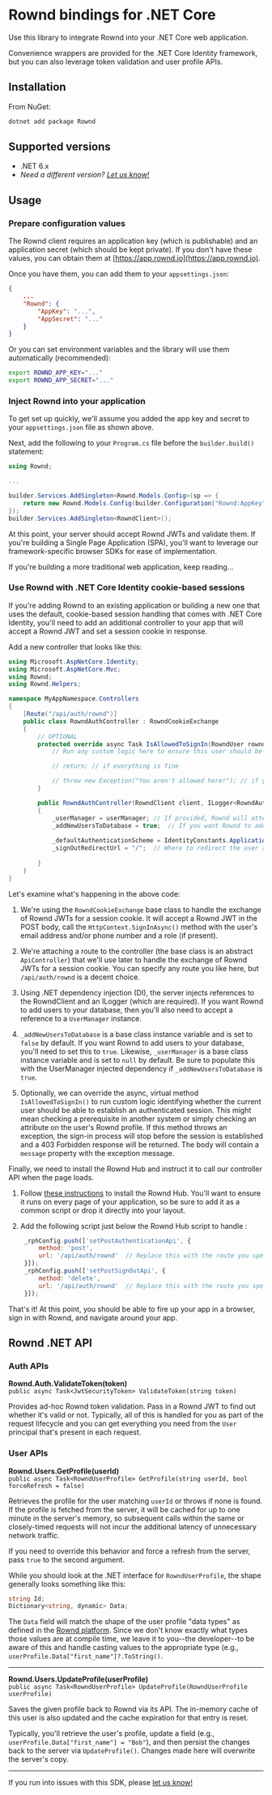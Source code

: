 # Rownd bindings for .NET Core

Use this library to integrate Rownd into your .NET Core web application.

Convenience wrappers are provided for the .NET Core Identity framework, but
you can also leverage token validation and user profile APIs.

## Installation

From NuGet:
```bash
dotnet add package Rownd
```

## Supported versions

- .NET 6.x
- _Need a different version? [Let us know!](https://github.com/rownd/dotnet/issues/new?title=Request%20support%20for%20.NET%20X.X)_

## Usage

### Prepare configuration values

The Rownd client requires an application key (which is publishable) and an application secret (which should be kept private).
If you don't have these values, you can obtain them at [https://app.rownd.io](https://app.rownd.io).

Once you have them, you can add them to your `appsettings.json`:
```json
{
    ...
    "Rownd": {
        "AppKey": "...",
        "AppSecret": "..."
    }
}
```

Or you can set environment variables and the library will use them automatically (recommended):

```bash
export ROWND_APP_KEY="..."
export ROWND_APP_SECRET="..."
```

### Inject Rownd into your application
To get set up quickly, we'll assume you added the app key and secret to your `appsettings.json` file as shown above.

Next, add the following to your `Program.cs` file before the `builder.build()` statement:

```csharp
using Rownd;

...

builder.Services.AddSingleton<Rownd.Models.Config>(sp => {
    return new Rownd.Models.Config(builder.Configuration["Rownd:AppKey"], builder.Configuration["Rownd:AppSecret"]);
});
builder.Services.AddSingleton<RowndClient>();
```

At this point, your server should accept Rownd JWTs and validate them. If you're building a Single Page Application (SPA),
you'll want to leverage our framework-specific browser SDKs for ease of implementation.

If you're building a more traditional web application, keep reading...

### Use Rownd with .NET Core Identity cookie-based sessions

If you're adding Rownd to an existing application or building a new one that uses the default, cookie-based session handling
that comes with .NET Core Identity, you'll need to add an additional controller to your app that will accept a Rownd JWT and
set a session cookie in response.

Add a new controller that looks like this:

```csharp
using Microsoft.AspNetCore.Identity;
using Microsoft.AspNetCore.Mvc;
using Rownd;
using Rownd.Helpers;

namespace MyAppNamespace.Controllers
{
    [Route("/api/auth/rownd")]
    public class RowndAuthController : RowndCookieExchange
    {
        // OPTIONAL
        protected override async Task IsAllowedToSignIn(RowndUser rowndUser) {
            // Run any custom logic here to ensure this user should be allowed to sign in.

            // return; // if everything is fine

            // throw new Exception("You aren't allowed here!"); // if you want to prevent the user from signing in
        }

        public RowndAuthController(RowndClient client, ILogger<RowndAuthController> logger, UserManager<IdentityUser> userManager) : base(client, logger)
        {
            _userManager = userManager; // If provided, Rownd will attempt to match the incoming user with an existing user in the database.
            _addNewUsersToDatabase = true;  // If you want Rownd to add new users to the database when they're first authenticated, set this to `true` (requires `_userManager`)
            
            _defaultAuthenticationScheme = IdentityConstants.ApplicationScheme;  // Sets the authentication scheme (default: `IdentityConstants.ApplicationScheme`)
            _signOutRedirectUrl = "/";  // Where to redirect the user after signing out (default: "/")
            
        }
    }
}
```

Let's examine what's happening in the above code:

1. We're using the `RowndCookieExchange` base class to handle the exchange of Rownd JWTs for a session cookie. It will accept a Rownd JWT in the POST body,
   call the `HttpContext.SignInAsync()` method with the user's email address and/or phone number and a role (if present).

2. We're attaching a route to the controller (the base class is an abstract `ApiController`) that we'll use later to handle the exchange of Rownd JWTs for a session cookie.
   You can specify any route you like here, but `/api/auth/rownd` is a decent choice.

3. Using .NET dependency injection (DI), the server injects references to the RowndClient and an ILogger (which are required). If you want Rownd to add users
   to your database, then you'll also need to accept a reference to a `UserManager` instance.

4. `_addNewUsersToDatabase` is a base class instance variable and is set to `false` by default.
   If you want Rownd to add users to your database, you'll need to set this to `true`.
   Likewise, `_userManager` is a base class instance variable and is set to `null` by default. Be sure to populate this with the UserManager injected dependency
   if `_addNewUsersToDatabase` is `true`.

5. Optionally, we can override the async, virtual method `IsAllowedToSignIn()` to run custom logic identifying whether the current user
   should be able to establish an authenticated session. This might mean checking a prerequisite in another system or simply checking an
   attribute on the user's Rownd profile. If this method throws an exception, the sign-in process will stop before the session is established
    and a 403 Forbidden response will be returned. The body will contain a `message` property with the exception message.

Finally, we need to install the Rownd Hub and instruct it to call our controller API when the page loads.

1. Follow [these instructions](https://docs.rownd.io/rownd/sdk-reference/web/javascript-browser) to install the Rownd Hub. You'll want to ensure it runs
   on every page of your application, so be sure to add it as a common script or drop it directly into your layout.

2. Add the following script just below the Rownd Hub script to handle :
   ```js
    _rphConfig.push(['setPostAuthenticationApi', {
        method: 'post',
        url: '/api/auth/rownd'  // Replace this with the route you specified in the controller
    }]);
    _rphConfig.push(['setPostSignOutApi', {
        method: 'delete',
        url: '/api/auth/rownd'  // Replace this with the route you specified in the controller
    }]);
   ```

That's it! At this point, you should be able to fire up your app in a browser, sign in with Rownd, and navigate around your app.

## Rownd .NET API

### Auth APIs

**Rownd.Auth.ValidateToken(token)**<br />`public async Task<JwtSecurityToken> ValidateToken(string token)`

Provides ad-hoc Rownd token validation. Pass in a Rownd JWT to find out whether it's valid or not. Typically, all of this is handled for you as part of the request lifecycle and you can get everything you need from the `User` principal that's present in each request.

### User APIs

**Rownd.Users.GetProfile(userId)**<br />`public async Task<RowndUserProfile> GetProfile(string userId, bool forceRefresh = false)`

Retrieves the profile for the user matching `userId` or throws if none is found. If the profile is fetched from the server, it will be cached for up to one minute in the server's memory, so subsequent calls within the same or closely-timed requests will not incur the additional latency of unnecessary network traffic.

If you need to override this behavior and force a refresh from the server, pass `true` to the second argument.

While you should look at the .NET interface for `RowndUserProfile`, the shape generally looks something like this:

```C#
string Id;
Dictionary<string, dynamic> Data;
```

The `Data` field will match the shape of the user profile "data types" as defined in the [Rownd platform](https://app.rownd.io/data/297860819392135684/types). Since we don't know exactly what types those values are at compile time, we leave it to you--the developer--to be aware of this and handle casting values to the appropriate type (e.g., `userProfile.Data["first_name"]?.ToString()`.

<hr />

**Rownd.Users.UpdateProfile(userProfile)**<br />`public async Task<RowndUserProfile> UpdateProfile(RowndUserProfile userProfile)`

Saves the given profile back to Rownd via its API. The in-memory cache of this user is also updated and the cache expiration for that entry is reset.

Typically, you'll retrieve the user's profile, update a field (e.g., `userProfile.Data["first_name"] = "Bob"`), and then persist the changes back to the server via `UpdateProfile()`. Changes made here will overwrite the server's copy.

<hr />

If you run into issues with this SDK, please [let us know!](https://github.com/rownd/dotnet/issues/new)
